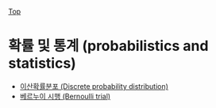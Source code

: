 [Top](../index.md)

# 확률 및 통계 (probabilistics and statistics)

- [이산확률분포 (Discrete probability distribution)](discrete_probability_distribution.md)
- [베르누이 시행 (Bernoulli trial)](bernoulli_trial.md)

